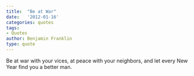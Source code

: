 ```yaml
---
title:  "Be at War"
date:   '2012-01-16'
categories: quotes
tags:
- Quotes
author: Benjamin Franklin
type: quote
---
```


Be at war with your vices, at peace with your neighbors, and let every New Year find you a better man.
